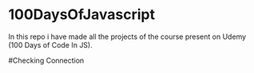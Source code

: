 # 100DaysOfJavascript
In this repo i have made all the projects of the course present on Udemy (100 Days of Code In JS). 


#Checking Connection